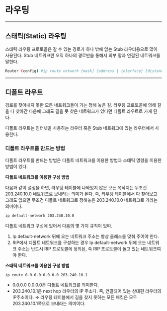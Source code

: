 # 라우팅

---

## 스태틱(Static) 라우팅

스태틱 라우팅 프로토콜은 갈 수 있는 경로가 하나 밖에 없는 Stub 라우터용으로 많이 사용된다. Stub 네트워크란 오직 하나의 경로만을 통해서 외부 망과 연결된 네트워크를 말한다.

```bash
Router (config) #ip route network [mask] {address | interface} [distance]
```

---

## 디폴트 라우트

경로를 찾아내지 못한 모든 네트워크들이 가는 정해 놓은 길. 라우팅 프로토콜에 의해 길을 다 찾아간 다음에 그래도 길을 못 찾은 네트워크가 있다면 디폴트 라우트로 가게 된다.

디폴트 라우트는 인터넷을 사용하는 라우터 혹은 Stub 네트워크에 있는 라우터에서 사용한다.

### 디폴트 라우트를 만드는 방법

디폴트 라우트를 만드는 방법은 디폴트 네트워크를 이용한 방법과 스태틱 명령을 이용한 방법이 있다.

**디폴트 네트워크를 이용한 구성 방법**

다음과 같이 설정을 하면, 라우팅 테이블에 나와있지 않은 모든 목적지는 무조건 203.240.10.0 네트워크로 보내라는 의미가 된다. 즉, 라우팅 테이블에서 다 찾아보고 그래도 없으면 무조건 디폴트 네트워크로 정해놓은 203.240.10.0 네트워크로 가라는 의미이다.

```bash
ip default-network 203.240.10.0
```

디폴트 네트워크 구성에 있어서 다음의 몇 가지 규칙이 있따.

1. Ip default-network 뒤에 오는 네트워크 주소는 항상 클래스를 맞춰 주어야 한다.
2. RIP에서 디폴트 네트워크를 구성하는 경우 Ip default-network 뒤에 오는 네트워크 주소는 반드시 RIP 프로토콜에 정의된, 즉 RIP 프로토콜이 돌고 있는 네트워크여야 한다.

**스태틱 네트워크를 이용한 구성 방법**

```bash
ip route 0.0.0.0 0.0.0.0 203.240.10.1
```

- 0.0.0.0 0.0.0.0은 디폴트 네트워크를 의미한다.
- 203.240.10.1은 next hop 라우터의 IP 주소다. 즉, 연결되어 있는 상대편 라우터의 IP주소이다.
  ⇒ 라우팅 테이블에서 길을 찾지 못하는 모든 패킷은 모두 203.240.10.1쪽으로 보내라는 의미이다.
